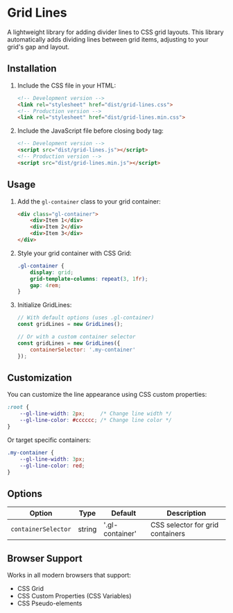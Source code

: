 # Grid Lines

A lightweight library for adding divider lines to CSS grid layouts. This library automatically adds dividing lines between grid items, adjusting to your grid's gap and layout.

## Installation

1. Include the CSS file in your HTML:
	```html
	<!-- Development version -->
	<link rel="stylesheet" href="dist/grid-lines.css">
	<!-- Production version -->
	<link rel="stylesheet" href="dist/grid-lines.min.css">
	```

2. Include the JavaScript file before closing body tag:
	```html
	<!-- Development version -->
	<script src="dist/grid-lines.js"></script>
	<!-- Production version -->
	<script src="dist/grid-lines.min.js"></script>
	```

## Usage

1. Add the `gl-container` class to your grid container:
	```html
	<div class="gl-container">
		<div>Item 1</div>
		<div>Item 2</div>
		<div>Item 3</div>
	</div>
	```

2. Style your grid container with CSS Grid:
	```css
	.gl-container {
		display: grid;
		grid-template-columns: repeat(3, 1fr);
		gap: 4rem;
	}
	```

3. Initialize GridLines:
	```javascript
	// With default options (uses .gl-container)
	const gridLines = new GridLines();

	// Or with a custom container selector
	const gridLines = new GridLines({
		containerSelector: '.my-container'
	});
	```

## Customization

You can customize the line appearance using CSS custom properties:

```css
:root {
	--gl-line-width: 2px;     /* Change line width */
	--gl-line-color: #cccccc; /* Change line color */
}
```

Or target specific containers:

```css
.my-container {
	--gl-line-width: 3px;
	--gl-line-color: red;
}
```

## Options

| Option | Type | Default | Description |
|--------|------|---------|-------------|
| `containerSelector` | string | '.gl-container' | CSS selector for grid containers |

## Browser Support

Works in all modern browsers that support:
- CSS Grid
- CSS Custom Properties (CSS Variables)
- CSS Pseudo-elements
